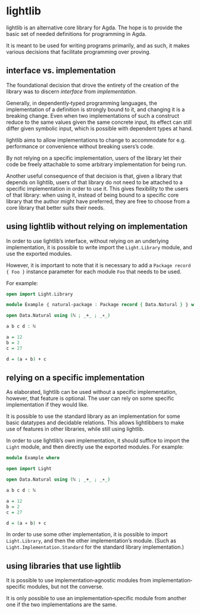 lightlib
===

lightlib is an alternative core library for Agda. The hope is to provide the basic set of needed definitions for programming in Agda.

It is meant to be used for writing programs primarily, and as such, it makes various decisions that facilitate programming over proving.

interface vs. implementation
---

The foundational decision that drove the entirety of the creation of the library was to discern *interface* from *implementation*.

Generally, in dependently‐typed programming languages, the implementation of a definition is strongly bound to it, and changing it is a breaking change. Even when two implementations of such a construct reduce to the same values given the same concrete input, its effect can still differ given symbolic input, which is possible with dependent types at hand.

lightlib aims to allow implementations to change to accommodate for e.g. performance or convenience without breaking users’s code.

By not relying on a specific implementation, users of the library let their code be freely attachable to some arbitrary implementation for being run.

Another useful consequence of that decision is that, given a library that depends on lightlib, users of that library do not need to be attached to a specific implementation in order to use it. This gives flexibility to the users of that library: when using it, instead of being bound to a specific core library that the author might have preferred, they are free to choose from a core library that better suits their needs.

using lightlib without relying on implementation
---

In order to use lightlib’s interface, without relying on an underlying implementation, it is possible to write import the `Light.Library` module, and use the exported modules.

However, it is important to note that it is necessary to add a `Package record { Foo }` instance parameter for each module `Foo` that needs to be used.

For example:

~~~ Agda
open import Light.Library

module Example ⦃ natural‐package : Package record { Data.Natural } ⦄ where

open Data.Natural using (ℕ ; _+_ ; _∗_)

a b c d : ℕ

a = 12
b = 2
c = 27

d = (a ∗ b) + c
~~~

relying on a specific implementation
---

As elaborated, lightlib can be used without a specific implementation, however, that feature is optional. The user can rely on some specific implementation if they would like.

It is possible to use the standard library as an implementation for some basic datatypes and decidable relations. This allows lightlibbers to make use of features in other libraries, while still using lightlib.

In order to use lightlib’s own implementation, it should suffice to import the `Light` module, and then directly use the exported modules. For example:

~~~ Agda
module Example where

open import Light

open Data.Natural using (ℕ ; _+_ ; _∗_)

a b c d : ℕ

a = 12
b = 2
c = 27

d = (a ∗ b) + c
~~~

In order to use some other implementation, it is possible to import `Light.Library`, and then the other implementation’s module. (Such as `Light.Implementation.Standard` for the standard library implementation.)

using libraries that use lightlib
---

It is possible to use implementation‐agnostic modules from implementation‐specific modules, but not the converse.

It is only possible to use an implementation‐specific module from another one if the two implementations are the same.
